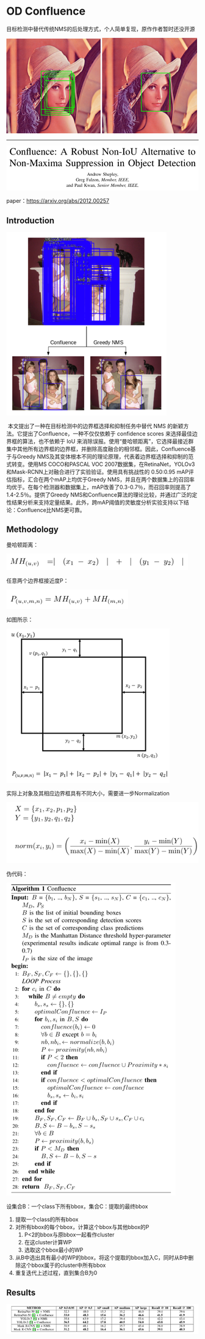# OD Confluence

目标检测中替代传统NMS的后处理方式，个人简单复现，原作作者暂时还没开源

<img src="pic\11.png" alt="11" style="zoom:50%;" />

<img src="pic\12.png" alt="12" style="zoom:50%;" />



------

<img src="pic\pic_1.png" alt="1"  />

paper：https://arxiv.org/abs/2012.00257

## Introduction

<img src="pic\2.png" alt="2" style="zoom:75%;" />

​	本文提出了一种在目标检测中的边界框选择和抑制任务中替代 NMS 的新颖方法。它提出了Confluence，一种不仅仅依赖于 confidence scores 来选择最佳边界框的算法，也不依赖于 IoU 来消除误报。使用“曼哈顿距离”，它选择最接近群集中其他所有边界框的边界框，并删除高度融合的相邻框。因此，Confluence基于与Greedy  NMS及其变体根本不同的理论原理，代表着边界框选择和抑制的范式转变。使用MS COCO和PASCAL VOC  2007数据集，在RetinaNet，YOLOv3和Mask-RCNN上对融合进行了实验验证。使用具有挑战性的 0.50:0.95  mAP评估指标，汇合在两个mAP上均优于Greedy  NMS，并且在两个数据集上的召回率均优于。在每个检测器和数据集上，mAP改善了0.3-0.7％，而召回率则提高了1.4-2.5％。提供了Greedy  NMS和Confluence算法的理论比较，并通过广泛的定性结果分析来支持定量结果。此外，跨mAP阈值的灵敏度分析实验支持以下结论：Confluence比NMS更可靠。

## Methodology

曼哈顿距离：

<img src="pic\3.png" alt="3" />

任意两个边界框接近度P：

<img src="pic\4.png" alt="4"  />

如图所示：

<img src="pic\5.png" alt="5" style="zoom:80%;" />

实际上对象及其相应边界框具有不同大小，需要进一步Normalization

<img src="pic\6.png" alt="6"  />

伪代码：

<img src="pic\7.png" alt="7"  />

设集合B：一个class下所有bbox，集合C：提取的最终bbox

1. 提取一个class的所有bbox
2. 对所有bbox的每个bbox，计算这个bbox与其他bbox的P
   1. P<2的bbox与原bbox一起看作cluster
   2. 在这cluster计算WP
   3. 选取这个bbox最小的WP
3. 从B中选出具有最小的WP的bbox，将这个提取的bbox加入C，同时从B中删除这个bbox属于的cluster中所有bbox
4. 重复迭代上述过程，直到集合B为0



## Results
<img src="pic\8.png" alt="8"  />

